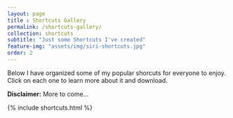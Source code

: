 ```yaml
---
layout: page
title : Shortcuts Gallery 
permalink: /shortcuts-gallery/
collection: shortcuts
subtitle: "Just some Shortcuts I've created" 
feature-img: "assets/img/siri-shortcuts.jpg"
order: 2
---
```


Below I have organized some of my popular shorcuts for everyone to enjoy. Click on each one to learn more about it and download.

**Disclaimer:** More to come...

{% include shortcuts.html %}